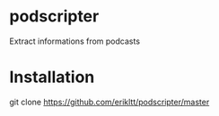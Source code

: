 # podscripter
Extract informations from podcasts
# Installation
git clone https://github.com/erikltt/podscripter/master
